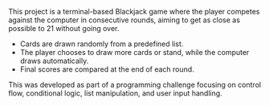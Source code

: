 <p>This project is a terminal-based Blackjack game where the player competes against the computer in consecutive rounds, aiming to get as close as possible to 21 without going over.</p><ul><li>Cards are drawn randomly from a predefined list.</li><li>The player chooses to draw more cards or stand, while the computer draws automatically.</li><li>Final scores are compared at the end of each round.</li></ul><p>This was developed as part of a programming challenge focusing on control flow, conditional logic, list manipulation, and user input handling.</p>
